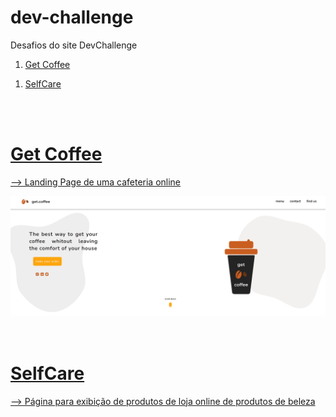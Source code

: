 # dev-challenge
Desafios do site DevChallenge
  <ol>
    <li><a href="https://www.devchallenge.com.br/challenges/5f94dfc04b6510002196cb1d/details">Get Coffee</li>
    </ol>
  <ol>
    <li><a href="https://www.devchallenge.com.br/challenges/5f14fad2130a5d78f89d9642/details">SelfCare</li>
      </ol>
    

<br>
<br>

# Get Coffee
--> Landing Page de uma cafeteria online

<img src="https://github.com/aisha-ramiro/dev-challenge/blob/main/getCoffee/assets/get-coffee-page%20.png" alt="Get Coffee Design" width="960">

<br>
<br>
<br>

# SelfCare

--> Página para exibição de produtos de loja online de produtos de beleza
